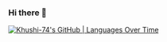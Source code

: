 ### Hi there 👋
[![Khushi-74's GitHub | Languages Over Time](https://stats.quine.sh/Khushi-74/languages-over-time?theme=light)](https://quine.sh)
<!--
**Khushi-74/Khushi-74** is a ✨ _special_ ✨ repository because its `README.md` (this file) appears on your GitHub profile.

Here are some ideas to get you started:

- 🔭 I’m currently working on ...
- 🌱 I’m currently learning ...
- 👯 I’m looking to collaborate on ...
- 🤔 I’m looking for help with ...
- 💬 Ask me about ...
- 📫 How to reach me: ...
- 😄 Pronouns: ...
- ⚡ Fun fact: ...
-->
